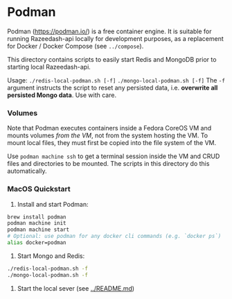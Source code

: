 # Podman

Podman (https://podman.io/) is a free container engine.  It is suitable for running Razeedash-api locally for development purposes, as a replacement for Docker / Docker Compose (see `../compose`).

This directory contains scripts to easily start Redis and MongoDB prior to starting local Razeedash-api.

Usage:
`./redis-local-podman.sh [-f]`
`./mongo-local-podman.sh [-f]`
The `-f` argument instructs the script to reset any persisted data, i.e. **overwrite all persisted Mongo data**.  Use with care.

### Volumes

Note that Podman executes containers inside a Fedora CoreOS VM and mounts volumes _from the VM_, not from the system hosting the VM.  To mount local files, they must first be copied into the file system of the VM.

Use `podman machine ssh` to get a terminal session inside the VM and CRUD files and directories to be mounted.  The scripts in this directory do this automatically.

### MacOS Quickstart

1. Install and start Podman:
```bash
brew install podman
podman machine init
podman machine start
# Optional: use podman for any docker cli commands (e.g. `docker ps`)
alias docker=podman
```
1. Start Mongo and Redis:
```bash
./redis-local-podman.sh -f
./mongo-local-podman.sh -f
```
1. Start the local sever (see [../README.md](../README.md))
